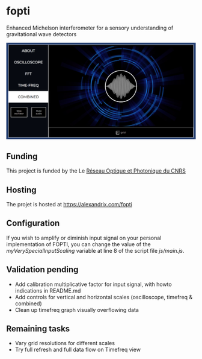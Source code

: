 # fopti
Enhanced Michelson interferometer for a sensory understanding of gravitational wave detectors

![FOPTI User Interface](img/fopti-preview.jpg?raw=true "FOPTI UI")

## Funding
This project is funded by the Le [Réseau Optique et Photonique du CNRS](https://rop.cnrs.fr/)

## Hosting
The projet is hosted at https://alexandrix.com/fopti

## Configuration
If you wish to amplify or diminish input signal on your personal implementation of FOPTI, you can change the value of the *myVerySpecialInputScaling* variable at line 8 of the script file *js/main.js*.


## Validation pending
- Add calibration multiplicative factor for input signal, with howto indications in README.md  
- Add controls for vertical and horizontal scales (oscilloscope, timefreq & combined)  
- Clean up timefreq graph visually overflowing data  

## Remaining tasks
- Vary grid resolutions for different scales
- Try full refresh and full data flow on Timefreq view  
